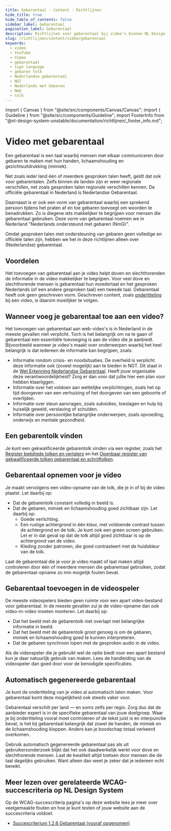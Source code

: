 ```yaml
---
title: Gebarentaal · Content · Richtlijnen
hide_title: true
hide_table_of_contents: false
sidebar_label: Gebarentaal
pagination_label: Gebarentaal
description: Richtlijnen voor gebarentaal bij video's binnen NL Design System
slug: /richtlijnen/content/video/gebarentaal
keywords:
  - video
  - YouTube
  - Vimeo
  - gebarentaal
  - sign language
  - gebaren tolk
  - Nederlandse gebarentaal
  - NGT
  - Nederlands met Gebaren
  - NmG
  - tolk
---
```


<!-- @license CC0-1.0 -->

import { Canvas } from "@site/src/components/Canvas/Canvas";
import { Guideline } from "@site/src/components/Guideline";
import FooterInfo from "@nl-design-system-unstable/documentation/richtlijnen/\_footer_info.md";

# Video met gebarentaal

Een gebarentaal is een taal waarbij mensen met elkaar communiceren door gebaren te maken met hun handen, lichaamshouding en gezichtsuitdrukking (mimiek).

Net zoals ieder land één of meerdere gesproken talen heeft, geldt dat ook voor gebarentalen. Zelfs binnen de landen zijn er weer regionale verschillen, net zoals gesproken talen regionale verschillen kennen. De officiële gebarentaal in Nederland is Nederlandse Gebarentaal.

Daarnaast is er ook een vorm van gebarentaal waarbij een sprekend persoon tijdens het praten af en toe gebaren toevoegt om woorden te benadrukken. Zo is diegene iets makkelijker te begrijpen voor mensen die gebarentaal gebruiken. Deze vorm van gebarentaal noemen we in Nederland "Nederlands ondersteund met gebaren (NmG)".

Omdat gesproken talen met ondersteuning van gebaren geen volledige en officiële talen zijn, hebben we het in deze richtlijnen alleen over (Nederlandse) gebarentaal.

## Voordelen

Het toevoegen van gebarentaal aan je video helpt doven en slechthorenden de informatie in de video makkelijker te begrijpen. Voor veel dove en slechthorende mensen is gebarentaal hun moedertaal en het gesproken Nederlands (of een andere gesproken taal) een tweede taal. Gebarentaal heeft ook geen geschreven vorm. Geschreven content, zoals [ondertiteling](/wcag/1.2.6) bij een video, is daarom moeilijker te volgen.

## Wanneer voeg je gebarentaal toe aan een video?

Het toevoegen van gebarentaal aan web-video's is in Nederland in de meeste gevallen niet verplicht. Toch is het belangrijk om na te gaan of gebarentaal een essentiële toevoeging is aan de video die je aanbiedt. Bijvoorbeeld wanneer je video's maakt over onderwerpen waarbij het heel belangrijk is dat iedereen de informatie kan begrijpen, zoals:

- Informatie rondom crisis- en noodsituaties. De overheid is verplicht deze informatie ook (zoveel mogelijk) aan te bieden in NGT. Dit staat in de [Wet Erkenning Nederlandse Gebarentaal](https://www.rijksoverheid.nl/onderwerpen/erkende-talen/de-nederlandse-gebarentaal-ngt). Heeft jouw organisatie deze verantwoordelijkheid? Zorg er dan voor dat jullie hier een plan voor hebben klaarliggen.
- Informatie over het voldoen aan wettelijke verplichtingen, zoals het op tijd doorgeven van een verhuizing of het doorgeven van een geboorte of overlijden.
- Informatie over steun aanvragen, zoals subsidies, toeslagen en hulp bij huiselijk geweld, verslaving of schulden.
- Informatie over persoonlijke belangrijke onderwerpen, zoals opvoeding, onderwijs en mentale gezondheid.

## Een gebarentolk vinden

Je kunt een gekwalificeerde gebarentolk vinden via een register, zoals het [Register beëdigde tolken en vertalers](https://zoekeentolkvertaler.bureauwbtv.nl/) en het [Openbaar register van gekwalificeerde tolken gebarentaal en schrijftolken](https://www.stichtingrtgs.nl/Tolken?page2746=1&size2746=50).

## Gebarentaal opnemen voor je video

Je maakt vervolgens een video-opname van de tolk, die je in of bij de video plaatst. Let daarbij op:

- Dat de gebarentolk constant volledig in beeld is.
- Dat de gebaren, mimiek en lichaamshouding goed zichtbaar zijn. Let daarbij op:
  - Goede verlichting.
  - Een rustige achtergrond in één kleur, met voldoende contrast tussen de achtergrond en de tolk.
    Je kunt ook een green screen gebruiken. Let er in dat geval op dat de tolk altijd goed zichtbaar is op de achtergrond van de video.
  - Kleding zonder patronen, die goed contrasteert met de huidskleur van de tolk.

Laat de gebarentaal die je voor je video maakt of laat maken altijd controleren door één of meerdere mensen die gebarentaal gebruiken, zodat de gebarentaal-opname zo min mogelijk fouten bevat.

## Gebarentaal toevoegen in de videospeler

De meeste videospelers bieden geen ruimte voor een apart video-bestand voor gebarentaal. In de meeste gevallen zul je de video-opname dan ook video-in-video moeten monteren. Let daarbij op:

- Dat het beeld met de gebarentolk niet overlapt met belangrijke informatie in beeld.
- Dat het beeld met de gebarentolk groot genoeg is om de gebaren, mimiek en lichaamshouding goed te kunnen interpreteren.
- Dat de gebaren synchroon lopen met de gesproken audio in de video.

Als de videospeler die je gebruikt wel de optie biedt voor een apart bestand kun je daar natuurlijk gebruik van maken. Lees de handleiding van de videospeler dan goed door voor de benodigde specificaties.

## Automatisch gegenereerde gebarentaal

Je kunt de ondertiteling van je video al automatisch laten maken. Voor gebarentaal komt deze mogelijkheid ook steeds vaker voor.

Gebarentaal verschilt per land — en soms zelfs per regio. Zorg dus dat de aanbieder expert is in de specifieke gebarentaal van jouw doelgroep. Waar je bij ondertiteling vooral moet controleren of de tekst juist is en interpunctie bevat, is het bij gebarentaal belangrijk dat zowel de handen, de mimiek en de lichaamshouding kloppen. Anders kan je boodschap totaal verkeerd overkomen.

Gebruik automatisch gegenereerde gebarentaal pas als uit gebruikersonderzoek blijkt dat het ook daadwerkelijk werkt voor dove en slechthorende mensen. Laat de kwaliteit altijd toetsen door mensen die de taal dagelijks gebruiken. Want alleen dan weet je zeker dat je iedereen echt bereikt.

## Meer lezen over gerelateerde WCAG-succescriteria op NL Design System

Op de WCAG-succescriteria pagina's op deze website lees je meer over veelgemaakte fouten en hoe je kunt testen of jouw website aan de succescriteria voldoet.

- [Succescriterium 1.2.6 Gebarentaal (vooraf opgenomen)](/wcag/1.2.6)

<FooterInfo />
